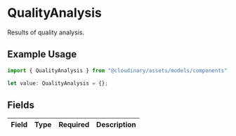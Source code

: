 # QualityAnalysis

Results of quality analysis.

## Example Usage

```typescript
import { QualityAnalysis } from "@cloudinary/assets/models/components";

let value: QualityAnalysis = {};
```

## Fields

| Field       | Type        | Required    | Description |
| ----------- | ----------- | ----------- | ----------- |